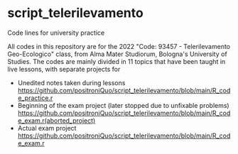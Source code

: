 # script_telerilevamento
Code lines for university practice

All codes in this repository are for the 2022 "Code: 93457 - Telerilevamento Geo-Ecologico" class, from Alma Mater Studiorum, Bologna's University of Studies.
The codes are mainly divided in 11 topics that have been taught in live lessons, with separate projects for 
- Unedited notes taken during lessons https://github.com/positroniQuo/script_telerilevamento/blob/main/R_code_practice.r
- Beginning of the exam project (later stopped due to unfixable problems) https://github.com/positroniQuo/script_telerilevamento/blob/main/R_code_exam.r(aborted_project)
- Actual exam project https://github.com/positroniQuo/script_telerilevamento/blob/main/R_code_exam.r


